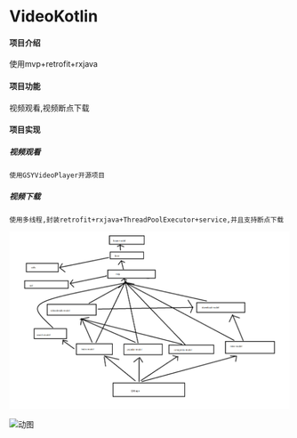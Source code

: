 # VideoKotlin

#### 项目介绍
使用mvp+retrofit+rxjava

#### 项目功能
视频观看,视频断点下载

#### 项目实现
##### 视频观看
    使用GSYVideoPlayer开源项目
##### 视频下载
    使用多线程,封装retrofit+rxjava+ThreadPoolExecutor+service,并且支持断点下载

![模块化](orther/Modular.png)

![动图](orther/myfig.gif)
